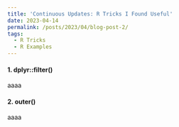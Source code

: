 ```yaml
---
title: 'Continuous Updates: R Tricks I Found Useful'
date: 2023-04-14
permalink: /posts/2023/04/blog-post-2/
tags:
  - R Tricks
  - R Examples
---
```


#### 1. dplyr::filter()
aaaa

#### 2. outer() 
aaaa
